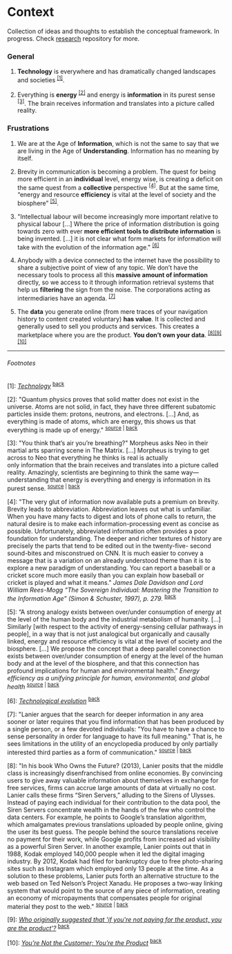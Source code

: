 # Context

Collection of ideas and thoughts to establish the conceptual framework. In progress. Check [research](https://github.com/interplanetarymindmap/research) repository for more.

### General

1. **Technology** is everywhere and has dramatically changed landscapes and societies <sup id="back1">[[1]](#footnote1)</sup>.

1. Everything is **energy** <sup id="back2">[[2]](#footnote2)</sup> and energy is **information** in its purest sense <sup id="back3">[[3]](#footnote3)</sup>. The brain receives information and translates into a picture called reality.

### Frustrations 

1. We are at the Age of **Information**, which is not the same to say that we are living in the Age of **Understanding**. Information has no meaning by itself. 

1. Brevity in communication is becoming a problem. The quest for being more efficient in an **individual** level, energy wise, is creating a deficit on the same quest from a **collective** perspective <sup id="back4">[[4]](#footnote4)</sup>. But at the same time, “energy and resource **efficiency** is vital at the level of society and the biosphere” <sup id="back5">[[5]](#footnote5)</sup>.

1. "Intellectual labour will become increasingly more important relative to physical labour […] Where the price of information distribution is going towards zero with ever **more efficient tools to distribute information** is being invented. […] it is not clear what form markets for information will take with the evolution of the information age." <sup id="back6">[[6]](#footnote6)</sup>

1. Anybody with a device connected to the internet have the possibility to share a subjective point of view of any topic. We don’t have the necessary tools to process all this **massive amount of information** directly, so we access to it through information retrieval systems that help us **filtering** the sign from the noise. The corporations acting as intermediaries have an agenda. <sup id="back7">[[7]](#footnote7)</sup>

1. The **data** you generate online (from mere traces of your navigation history to content created voluntary) **has value**. It is collected and generally used to sell you products and services. This creates a marketplace where you are the product. **You don’t own your data**. <sup id="back8">[[8]](#footnote8)</sup><sup id="back9">[[9]](#footnote9)</sup><sup id="back10">[[10]](#footnote10)</sup>

---

###### Footnotes

<a id="footnote1">[1]</a>: [*Technology*](https://en.wikipedia.org/wiki/Technology) <sup>[back](#back1)</sup>

<a id="footnote2">[2]</a>: "Quantum physics proves that solid matter does not exist in the universe. Atoms are not solid, in fact, they have three different subatomic particles inside them: protons, neutrons, and electrons. […] And, as everything is made of atoms, which are energy, this shows us that everything is made up of energy." <sup>[source](https://www.learning-mind.com/everything-is-energy/) | [back](#back2)</sup>

<a id="footnote3">[3]</a>: "You think that’s air you’re breathing?" Morpheus asks Neo in their martial arts sparring scene in The Matrix. […] Morpheus is trying to get across to Neo that everything he thinks is real is actually only information that the brain receives and translates into a picture called reality. Amazingly, scientists are beginning to think the same way—understanding that energy is everything and energy is information in its purest sense. <sup>[source](https://www.consciouslifestylemag.com/everything-is-energy-illusion-reality/) | [back](#back3)</sup>

<a id="footnote4">[4]</a>: "The very glut of information now available puts a premium on brevity. Brevity leads to abbreviation. Abbreviation leaves out what is unfamiliar. When you have many facts to digest and lots of phone calls to return, the natural desire is to make each information-processing event as concise as possible. Unfortunately, abbreviated information often provides a poor foundation for understanding. The deeper and richer textures of history are precisely the parts that tend to be edited out in the twenty-five- second sound-bites and misconstrued on CNN. It is much easier to convey a message that is a variation on an already understood theme than it is to explore a new paradigm of understanding. You can report a baseball or a cricket score much more easily than you can explain how baseball or cricket is played and what it means." *James Dale Davidson and Lord William Rees-Mogg “The Sovereign Individual: Mastering the Transition to the Information Age” (Simon & Schuster, 1997), p. 279.* <sup>[back](#back4)</sup>

<a id="footnote5">[5]</a>: “A strong analogy exists between over/under consumption of energy at the level of the human body and the industrial metabolism of humanity. […] Similarly [with respect to the activity of energy-sensing cellular pathways in people], in a way that is not just analogical but organically and causally linked, energy and resource efficiency is vital at the level of society and the biosphere. […] We propose the concept that a deep parallel connection exists between over/under consumption of energy at the level of the human body and at the level of the biosphere, and that this connection has profound implications for human and environmental health.” *Energy efficiency as a unifying principle for human, environmental, and global health* <sup>[source](https://www.ncbi.nlm.nih.gov/pmc/articles/PMC3869478/) | [back](#back5)</sup>

<a id="footnote6">[6]</a>: [*Technological evolution*](https://en.wikipedia.org/wiki/Technological_evolution) <sup>[back](#back6)</sup>

<a id="footnote7">[7]</a>: "Lanier argues that the search for deeper information in any area sooner or later requires that you find information that has been produced by a single person, or a few devoted individuals: "You have to have a chance to sense personality in order for language to have its full meaning." That is, he sees limitations in the utility of an encyclopedia produced by only partially interested third parties as a form of communication." <sup>[source](https://en.wikipedia.org/wiki/Jaron_Lanier) | [back](#back7)</sup>

<a id="footnote8">[8]</a>: "In his book Who Owns the Future? (2013), Lanier posits that the middle class is increasingly disenfranchised from online economies. By convincing users to give away valuable information about themselves in exchange for free services, firms can accrue large amounts of data at virtually no cost. Lanier calls these firms “Siren Servers,” alluding to the Sirens of Ulysses. Instead of paying each individual for their contribution to the data pool, the Siren Servers concentrate wealth in the hands of the few who control the data centers. For example, he points to Google’s translation algorithm, which amalgamates previous translations uploaded by people online, giving the user its best guess. The people behind the source translations receive no payment for their work, while Google profits from increased ad visibility as a powerful Siren Server. In another example, Lanier points out that in 1988, Kodak employed 140,000 people when it led the digital imaging industry. By 2012, Kodak had filed for bankruptcy due to free photo-sharing sites such as Instagram which employed only 13 people at the time. As a solution to these problems, Lanier puts forth an alternative structure to the web based on Ted Nelson’s Project Xanadu. He proposes a two-way linking system that would point to the source of any piece of information, creating an economy of micropayments that compensates people for original material they post to the web." <sup>[source](https://en.wikipedia.org/wiki/Jaron_Lanier) | [back](#back8)</sup>

<a id="footnote9">[9]</a>: [*Who originally suggested that 'if you're not paying for the product, you are the product'?*](https://www.quora.com/Who-originally-suggested-that-if-youre-not-paying-for-the-product-you-are-the-product) <sup>[back](#back9)</sup>

<a id="footnote10">[10]</a>: [*You’re Not the Customer; You’re the Product*](https://quoteinvestigator.com/2017/07/16/product/) <sup>[back](#back10)</sup>